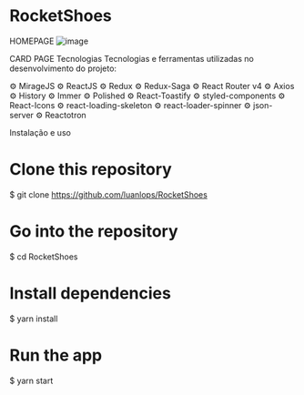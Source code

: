 # RocketShoes
HOMEPAGE
![image](https://user-images.githubusercontent.com/83570746/156630893-54a73a27-d910-4aea-9198-4e94d45392e9.png)

CARD PAGE 
Tecnologias
Tecnologias e ferramentas utilizadas no desenvolvimento do projeto:

  

⚙️ MirageJS
⚙️ ReactJS
⚙️ Redux
⚙️ Redux-Saga
⚙️ React Router v4
⚙️ Axios
⚙️ History
⚙️ Immer
⚙️ Polished
⚙️ React-Toastify
⚙️ styled-components
⚙️ React-Icons
⚙️ react-loading-skeleton
⚙️ react-loader-spinner
⚙️ json-server
⚙️ Reactotron

Instalação e uso
# Clone this repository
$ git clone https://github.com/luanlops/RocketShoes
# Go into the repository
$ cd RocketShoes
# Install dependencies
$ yarn install
# Run the app
$ yarn start
